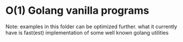 # O(1) Golang vanilla programs
Note: examples in this folder can be optimized further. what it currently have is fast(est) implementation of some well known golang utilities
